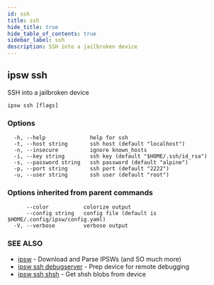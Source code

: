 ```yaml
---
id: ssh
title: ssh
hide_title: true
hide_table_of_contents: true
sidebar_label: ssh
description: SSH into a jailbroken device
---
```

## ipsw ssh

SSH into a jailbroken device

```
ipsw ssh [flags]
```

### Options

```
  -h, --help              help for ssh
  -t, --host string       ssh host (default "localhost")
  -n, --insecure          ignore known_hosts
  -i, --key string        ssh key (default "$HOME/.ssh/id_rsa")
  -s, --password string   ssh password (default "alpine")
  -p, --port string       ssh port (default "2222")
  -u, --user string       ssh user (default "root")
```

### Options inherited from parent commands

```
      --color           colorize output
      --config string   config file (default is $HOME/.config/ipsw/config.yaml)
  -V, --verbose         verbose output
```

### SEE ALSO

* [ipsw](/docs/cli/ipsw)	 - Download and Parse IPSWs (and SO much more)
* [ipsw ssh debugserver](/docs/cli/ipsw/ssh/debugserver)	 - Prep device for remote debugging
* [ipsw ssh shsh](/docs/cli/ipsw/ssh/shsh)	 - Get shsh blobs from device


